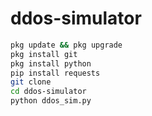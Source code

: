 # ddos-simulator

```bash
pkg update && pkg upgrade
pkg install git
pkg install python
pip install requests
git clone 
cd ddos-simulator
python ddos_sim.py
